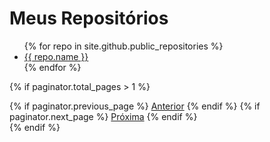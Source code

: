 <h1>Meus Repositórios</h1>
<ul>
  {% for repo in site.github.public_repositories %}
    <li><a href="{{ repo.html_url }}">{{ repo.name }}</a></li>
  {% endfor %}
</ul>

{% if paginator.total_pages > 1 %}
  <div class="pagination">
    {% if paginator.previous_page %}
      <a href="{{ paginator.previous_page_path }}" class="prev">Anterior</a>
    {% endif %}
    {% if paginator.next_page %}
      <a href="{{ paginator.next_page_path }}" class="next">Próxima</a>
    {% endif %}
  </div>
{% endif %}
